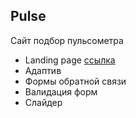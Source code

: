 ## Pulse
Сайт подбор пульсометра
- Landing page [ссылка](https://okazaki87.github.io/Pulse/)
- Адаптив
- Формы обратной связи
- Валидация форм
- Слайдер
